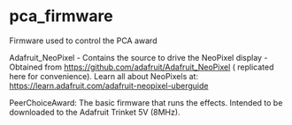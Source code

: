 # pca_firmware
Firmware used to control the PCA award

Adafruit_NeoPixel - Contains the source to drive the NeoPixel display - Obtained from https://github.com/adafruit/Adafruit_NeoPixel ( replicated here for convenience). Learn all about NeoPixels at: https://learn.adafruit.com/adafruit-neopixel-uberguide

PeerChoiceAward: The basic firmware that runs the effects. Intended to be downloaded to the Adafruit Trinket 5V (8MHz).
